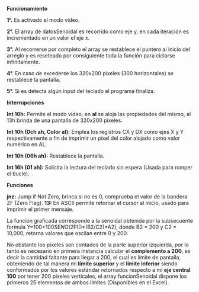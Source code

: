 **Funcionamiento**

**1°.** Es activado el modo video.

**2°.** El array de datosSenoidal es recorrido como eje y, en cada iteración es incrementado en un valor el eje x.

**3°.** Al recorrerse por completo el array se restablece el puntero al inicio del arreglo y es reseteado por consiguiente toda la función para ciclarse infinitamente.

**4°.** En caso de excederse los 320x200 pixeles (300 horizontales) se restablece la pantalla.

**5°.** Si es detecta algún input del teclado el programa finaliza.

**Interrupciones**

**Int 10h:** Permite el modo video, en **al** se aloja las propiedades del mismo, al 13h brinda de una pantalla de 320x200 pixeles.

**Int 10h (0ch ah, Color al):** Emplea los registros CX y DX como ejes X y Y respectivamente a fin de imprimir un píxel del color alojado como valor numérico en AL.

**Int 10h (06h ah):** Restablece la pantalla.

**Int 16h (01 ah):** Solicita la lectura del teclado sin espera (Usada para romper el bucle).

**Funciones**

**jnz:** Jump if Not Zero, brinca si no es 0, comprueba el valor de la bandera ZF (Zero Flag).
**13:** En ASCII permite retornar el cursor al inicio, usado para imprimir el primer mensaje.

La función graficada corresponde a la senoidal obtenida por la subsecuente formula Y=100+100*SENO(2*PI()*(B2/C2)*A2), donde B2 = 200 y C2 = 10,000, retorna valores que oscilan entre 0 y 200. 

No obstante los pixeles son contados de la parte superior izquierda, por lo tanto es necesario en primera instancia calcular el **complemento a 200**, es decir la cantidad faltante para llegar a 200, el cual es límite de pantalla, obteniendo de tal manera mi **límite superior** y el **límite inferior** siendo conformados por los valores estándar retornados respecto a mi **eje central 100** por tener 200 pixeles verticales, el array funcionSenoidal dispone los primeros 25 elementos de ambos límites (Disponibles en el Excel).
